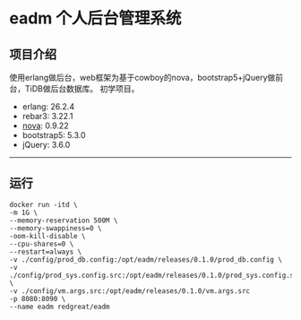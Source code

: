 # eadm 个人后台管理系统

项目介绍
---

使用erlang做后台，web框架为基于cowboy的nova，bootstrap5+jQuery做前台，TiDB做后台数据库。
初学项目。

 - erlang: 26.2.4
 - rebar3: 3.22.1
 - [nova](https://github.com/novaframework/nova): 0.9.22
 - bootstrap5: 5.3.0
 - jQuery: 3.6.0

---

## 运行
```shell
docker run -itd \
-m 1G \
--memory-reservation 500M \
--memory-swappiness=0 \
-oom-kill-disable \
--cpu-shares=0 \
--restart=always \
-v ./config/prod_db.config:/opt/eadm/releases/0.1.0/prod_db.config \
-v ./config/prod_sys.config.src:/opt/eadm/releases/0.1.0/prod_sys.config.src \
-v ./config/vm.args.src:/opt/eadm/releases/0.1.0/vm.args.src
-p 8080:8090 \
--name eadm redgreat/eadm
```

